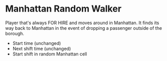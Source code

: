 # Manhattan Random Walker

Player that's always FOR HIRE and moves around in Manhattan. It finds its way back to Manhattan in the event of dropping a passenger outside of the borough.

-  Start time (unchanged)
-  Next shift time (unchanged)
-  Start shift in random Manhattan cell
